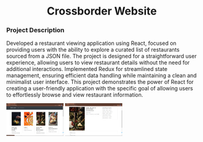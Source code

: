 
 <h1 align="center">Crossborder Website</h1>

<h3>Project Description</h3>

Developed a restaurant viewing application using React, focused on providing users with the ability to explore a curated list of restaurants sourced from a JSON file. The project is designed for a straightforward user experience, allowing users to view restaurant details without the need for additional interactions. Implemented Redux for streamlined state management, ensuring efficient data handling while maintaining a clean and minimalist user interface. This project demonstrates the power of React for creating a user-friendly application with the specific goal of allowing users to effortlessly browse and view restaurant information.

<p>
<img src="images/resto-list.png" alt="Logo" style="width:30%;" >
<img src="images/restoo-list1.png" alt="Logo" style="width:30%;" >
</p>

